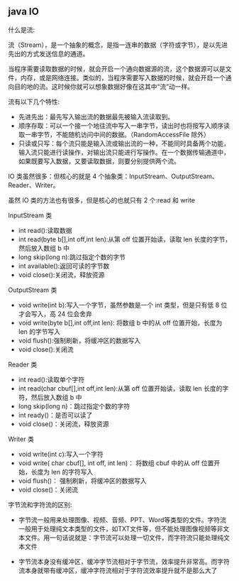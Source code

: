 ## java IO

什么是流:

流（Stream），是一个抽象的概念，是指一连串的数据（字符或字节），是以先进先出的方式发送信息的通道。

当程序需要读取数据的时候，就会开启一个通向数据源的流，这个数据源可以是文件，内存，或是网络连接。类似的，当程序需要写入数据的时候，就会开启一个通向目的地的流。这时候你就可以想象数据好像在这其中“流”动一样。

流有以下几个特性:

- 先进先出：最先写入输出流的数据最先被输入流读取到。
- 顺序存取：可以一个接一个地往流中写入一串字节，读出时也将按写入顺序读取一串字节，不能随机访问中间的数据。（RandomAccessFile 除外）
- 只读或只写：每个流只能是输入流或输出流的一种，不能同时具备两个功能，输入流只能进行读操作，对输出流只能进行写操作。在一个数据传输通道中，如果既要写入数据，又要读取数据，则要分别提供两个流。

IO 类虽然很多：但核心的就是 4 个抽象类：InputStream、OutputStream、Reader、Writer。

虽然 IO 类的方法也有很多，但是核心的也就只有 2 个:read 和 write

InputStream 类

- int read():读取数据
- int read(byte b[],int off,int len):从第 off 位置开始读，读取 len 长度的字节，然后放入数组 b 中
- long skip(long n):跳过指定个数的字节
- int available():返回可读的字节数
- void close():关闭流，释放资源

OutputStream 类

- void write(int b):写入一个字节，虽然参数是一个 int 类型，但是只有低 8 位才会写入，高 24 位会舍弃
- void write(byte b[],int off,int len): 将数组 b 中的从 off 位置开始，长度为 len 的字节写入
- void flush():强制刷新，将缓冲区的数据写入
- void close():关闭流

Reader 类

- int read():读取单个字符
- int read(char cbuf[],int off,int len):从第 off 位置开始读，读取 len 长度的字符，然后放入数组 b 中
- long skip(long n)：跳过指定个数的字符
- int ready()：是否可以读了
- void close()：关闭流，释放资源

Writer 类

- void write(int c):写入一个字符
- void write( char cbuf[], int off, int len)： 将数组 cbuf 中的从 off 位置开始，长度为 len 的字符写入
- void flush()： 强制刷新，将缓冲区的数据写入
- void close()：关闭流

字节流和字符流的区别:

- 字节流一般用来处理图像、视频、音频、PPT、Word等类型的文件。字符流一般用于处理纯文本类型的文件，如TXT文件等，但不能处理图像视频等非文本文件。用一句话说就是：字节流可以处理一切文件，而字符流只能处理纯文本文件

- 字节流本身没有缓冲区，缓冲字节流相对于字节流，效率提升非常高。而字符流本身就带有缓冲区，缓冲字符流相对于字符流效率提升就不是那么大了
